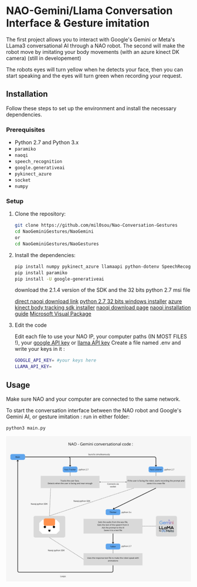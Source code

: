 # NAO-Gemini/Llama Conversation Interface & Gesture imitation

The first project allows you to interact with Google's Gemini or Meta's LLama3 conversational AI through a NAO robot.
The second will make the robot move by imitating your body movements (with an azure kinect DK camera) (still in developement)

The robots eyes will turn yellow when he detects your face, then you can start speaking and the eyes will turn green when recording your request. 

## Installation

Follow these steps to set up the environment and install the necessary dependencies.

### Prerequisites

- Python 2.7 and Python 3.x
- `paramiko`
- `naoqi`
- `speech_recognition`
- `google.generativeai`
- `pykinect_azure`
- `socket`
- `numpy`

### Setup

1. Clone the repository:

    ```bash
    git clone https://github.com/mil0sou/Nao-Conversation-Gestures
    cd NaoGeminiGestures/NaoGemini
    or 
    cd NaoGeminiGestures/NaoGestures
    ```


2. Install the dependencies:


    ```bash
    pip install numpy pykinect_azure llamaapi python-dotenv SpeechRecognition  
    pip install paramiko
    pip install -U google-generativeai
    ```
    
    download the 2.1.4 version of the SDK and the 32 bits python 2.7 msi file
    
    [direct naoqi download link](https://community-static.aldebaran.com/resources/2.1.4.13/sdk-python/pynaoqi-2.1.4.13.win32.exe)
    [python 2.7 32 bits windows installer](https://www.python.org/ftp/python/2.7.18/python-2.7.18.msi)
    [azure kinect body tracking sdk installer](https://www.microsoft.com/en-us/download/details.aspx?id=104221)
    [naoqi download page](https://www.aldebaran.com/en/support/nao-6/downloads-softwares)
    [naoqi installation guide](http://doc.aldebaran.com/2-1/dev/python/install_guide.html)
    [Microsoft Visual Package](https://www.microsoft.com/en-us/download/details.aspx?id=26999)        
   


4. Edit the code 

    Edit each file to use your NAO IP, your computer paths (IN MOST FILES !), your [google API key](https://ai.google.dev/gemini-api/docs/quickstart?hl=en&lang=python) or [llama API key](https://docs.llama-api.com/api-token)
    Create a file named .env and write your keys in it :
    ```bash
    GOOGLE_API_KEY= #your keys here
    LLAMA_API_KEY=
    ```

## Usage

Make sure NAO and your computer are connected to the same network. 

To start the conversation interface between the NAO robot and Google's Gemini AI, or gesture imitation : run in either folder:

```bash
python3 main.py
```

![code diagram](https://github.com/mil0sou/Nao-Conversation-Gestures/blob/main/NAO_Gemini_Diagram.png?raw=true)

